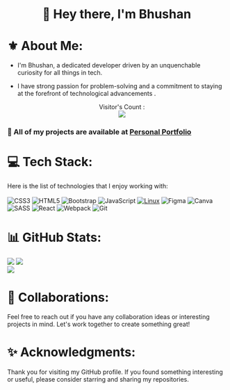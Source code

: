 <h1 align="center">👋 Hey there, I'm Bhushan</h1>

# ⚜ About Me:
- I'm Bhushan, a dedicated developer driven by an unquenchable curiosity for all things in tech.
- I have strong passion for problem-solving and a commitment to staying at the forefront of technological advancements .

  <p align="center"> 
  Visitor's Count :<br>
  <img src="https://profile-counter.glitch.me/bhushan354/count.svg" />
</p>

### 📁 All of my projects are available at [Personal Portfolio](#)

# 💻 Tech Stack:
Here is the list of technologies that I enjoy working with:<br/><br/>
![CSS3](https://img.shields.io/badge/css3-%231572B6.svg?style=for-the-badge&logo=css3&logoColor=white) ![HTML5](https://img.shields.io/badge/html5-%23E34F26.svg?style=for-the-badge&logo=html5&logoColor=white) ![Bootstrap](https://img.shields.io/badge/bootstrap-%23563D7C.svg?style=for-the-badge&logo=bootstrap&logoColor=white) ![JavaScript](https://img.shields.io/badge/javascript-%23323330.svg?style=for-the-badge&logo=javascript&logoColor=%23F7DF1E) [![Linux](https://img.shields.io/badge/OS-Linux-0078D6?style=for-the-badge&logo=linux&logoColor=white)](https://www.linux.org/)
 ![Figma](https://img.shields.io/badge/figma-%23F24E1E.svg?style=for-the-badge&logo=figma&logoColor=white) ![Canva](https://img.shields.io/badge/Canva-%2300C4CC.svg?style=for-the-badge&logo=Canva&logoColor=white) ![SASS](https://img.shields.io/badge/SASS-hotpink.svg?style=for-the-badge&logo=SASS&logoColor=white) <img alt="React" src="https://img.shields.io/badge/React-20232A?style=for-the-badge&logo=react&logoColor=white" /> <img alt="Webpack" src="https://img.shields.io/badge/Webpack-8DD6F9?style=for-the-badge&logo=Webpack&logoColor=white" /> <img alt="Git" src="https://img.shields.io/badge/GIT-E44C30?style=for-the-badge&logo=git&logoColor=white" />



# 📊 GitHub Stats:
![](https://github-readme-stats.vercel.app/api?username=bhushan354&theme=vue-dark&hide_border=true&include_all_commits=true&count_private=false) ![](https://github-readme-streak-stats.herokuapp.com/?user=bhushan354&theme=vue-dark&hide_border=true)<br/>
![](https://github-readme-stats.vercel.app/api/top-langs/?username=bhushan354&theme=vue-dark&hide_border=true&include_all_commits=true&count_private=false&layout=compact)

# 🤝 Collaborations:
Feel free to reach out if you have any collaboration ideas or interesting projects in mind. Let's work together to create something great!

# ✨ Acknowledgments:
Thank you for visiting my GitHub profile. If you found something interesting or useful, please consider starring and sharing my repositories.

